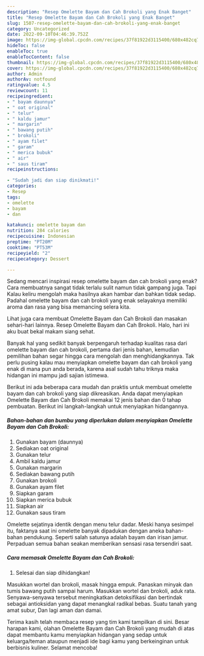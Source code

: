 ```yaml
---
description: "Resep Omelette Bayam dan Cah Brokoli yang Enak Banget"
title: "Resep Omelette Bayam dan Cah Brokoli yang Enak Banget"
slug: 1507-resep-omelette-bayam-dan-cah-brokoli-yang-enak-banget
category: Uncategorized
date: 2022-09-10T04:46:39.752Z
image: https://img-global.cpcdn.com/recipes/37f81922d3115400/680x482cq70/omelette-bayam-dan-cah-brokoli-foto-resep-utama.jpg
hideToc: false
enableToc: true
enableTocContent: false
thumbnail: https://img-global.cpcdn.com/recipes/37f81922d3115400/680x482cq70/omelette-bayam-dan-cah-brokoli-foto-resep-utama.jpg
cover: https://img-global.cpcdn.com/recipes/37f81922d3115400/680x482cq70/omelette-bayam-dan-cah-brokoli-foto-resep-utama.jpg
author: Admin
authorAv: notfound
ratingvalue: 4.5
reviewcount: 11
recipeingredient:
- " bayam daunnya"
- " oat original"
- " telur"
- " kaldu jamur"
- " margarin"
- " bawang putih"
- " brokoli"
- " ayam filet"
- " garam"
- " merica bubuk"
- " air"
- " saus tiram"
recipeinstructions:

- "Sudah jadi dan siap dinikmati!"
categories:
- Resep
tags:
- omelette
- bayam
- dan

katakunci: omelette bayam dan 
nutrition: 284 calories
recipecuisine: Indonesian
preptime: "PT20M"
cooktime: "PT53M"
recipeyield: "2"
recipecategory: Dessert

---
```



Sedang mencari inspirasi resep omelette bayam dan cah brokoli yang enak? Cara membuatnya sangat tidak terlalu sulit namun tidak gampang juga. Tapi Kalau keliru mengolah maka hasilnya akan hambar dan bahkan tidak sedap. Padahal omelette bayam dan cah brokoli yang enak selayaknya memiliki aroma dan rasa yang bisa memancing selera kita.


Lihat juga cara membuat Omelette Bayam dan Cah Brokoli dan masakan sehari-hari lainnya. Resep Omelette Bayam dan Cah Brokoli. Halo, hari ini aku buat bekal makam siang sehat.

Banyak hal yang sedikit banyak berpengaruh terhadap kualitas rasa dari omelette bayam dan cah brokoli, pertama dari jenis bahan, kemudian pemilihan bahan segar hingga cara mengolah dan menghidangkannya. Tak perlu pusing kalau mau menyiapkan omelette bayam dan cah brokoli yang enak di mana pun anda berada, karena asal sudah tahu triknya maka hidangan ini mampu jadi sajian istimewa.


Berikut ini ada beberapa cara mudah dan praktis untuk membuat omelette bayam dan cah brokoli yang siap dikreasikan. Anda dapat menyiapkan Omelette Bayam dan Cah Brokoli memakai 12 jenis bahan dan 0 tahap pembuatan. Berikut ini langkah-langkah untuk menyiapkan hidangannya.

<!--inarticleads1-->

##### Bahan-bahan dan bumbu yang diperlukan dalam menyiapkan Omelette Bayam dan Cah Brokoli:

1. Gunakan  bayam (daunnya)
1. Sediakan  oat original
1. Gunakan  telur
1. Ambil  kaldu jamur
1. Gunakan  margarin
1. Sediakan  bawang putih
1. Gunakan  brokoli
1. Gunakan  ayam filet
1. Siapkan  garam
1. Siapkan  merica bubuk
1. Siapkan  air
1. Gunakan  saus tiram


Omelette sejatinya identik dengan menu telur dadar. Meski hanya sesimpel itu, faktanya saat ini omelette banyak dipadukan dengan aneka bahan-bahan pendukung. Seperti salah satunya adalah bayam dan irisan jamur. Perpaduan semua bahan seakan memberikan sensasi rasa tersendiri saat. 

<!--inarticleads2-->

##### Cara memasak Omelette Bayam dan Cah Brokoli:


1. Selesai dan siap dihidangkan!

Masukkan wortel dan brokoli, masak hingga empuk. Panaskan minyak dan tumis bawang putih sampai harum. Masukkan wortel dan brokoli, aduk rata. Senyawa-senyawa tersebut meningkatkan detoksifikasi dan bertindak sebagai antioksidan yang dapat menangkal radikal bebas. Suatu tanah yang amat subur, Dan lagi aman dan damai. 

Terima kasih telah membaca resep yang tim kami tampilkan di sini. Besar harapan kami, olahan Omelette Bayam dan Cah Brokoli yang mudah di atas dapat membantu kamu menyiapkan hidangan yang sedap untuk keluarga/teman ataupun menjadi ide bagi kamu yang berkeinginan untuk berbisnis kuliner. Selamat mencoba!
